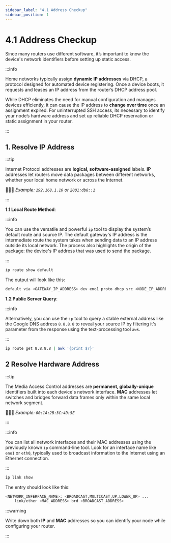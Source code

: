 ```yaml
---
sidebar_label: "4.1 Address Checkup"
sidebar_position: 1
---
```


# 4.1 Address Checkup

Since many routers use different software, it’s important to know the device's network identifiers before setting up static access.

:::info

Home networks typically assign **dynamic IP addresses** via DHCP, a protocol designed for automated device registering. Once a device boots, it requests and leases an IP address from the router’s DHCP address pool.

While DHCP eliminates the need for manual configuration and manages devices efficiently, it can cause the IP address to **change over time** once an assignment expired. For uninterrupted SSH access, its necessary to identify your node’s hardware address and set up reliable DHCP reservation or static assignment in your router.

:::

## 1. Resolve IP Address

:::tip

Internet Protocol addresses are **logical, software‑assigned** labels. **IP** addresses let routers move data packages between different networks, whether your local home network or across the Internet.

🙇🏻‍♂️ _Example: `192.168.1.10` or `2001:db8::1`_

:::

**1.1 Local Route Method**:

:::info

You can use the versatile and powerful `ip` tool to display the system’s default route and source IP. The default gateway's IP address is the intermediate route the system takes when sending data to an IP address outside its local network. The process also highlights the origin of the package: the device's IP address that was used to send the package.

:::

```sh
ip route show default
```

The output will look like this:

```sh
default via <GATEWAY_IP_ADDRESS> dev eno1 proto dhcp src <NODE_IP_ADDRESS> metric <ROUTING_WEIGHT>
```

**1.2 Public Server Query**:

:::info

Alternatively, you can use the `ip` tool to query a stable external address like the Google DNS address `8.8.8.8` to reveal your source IP by filtering it's parameter from the response using the text-processing tool `awk`.

:::

```sh
ip route get 8.8.8.8 | awk '{print $7}'
```

## 2 Resolve Hardware Address

:::tip

The Media Access Control addresses are **permanent, globally-unique** identifiers built into each device's network interface. **MAC** addresses let switches and bridges forward data frames only within the same local network segment.

🙇🏻‍♂️ _Example: `00:1A:2B:3C:4D:5E`_

:::

:::info

You can list all network interfaces and their MAC addresses using the previously known `ip` command-line tool. Look for an interface name like `eno1` or `eth0`, typically used to broadcast information to the Internet using an Ethernet connection.

:::

```sh
ip link show
```

The entry should look like this:

```sh
<NETWORK_INFERFACE_NAME>: <BROADCAST,MULTICAST,UP,LOWER_UP> ...
    link/ether <MAC_ADDRESS> brd <BROADCAST_ADDRESS>
```

:::warning

Write down both **IP** and **MAC** addresses so you can identify your node while configuring your router.

:::
